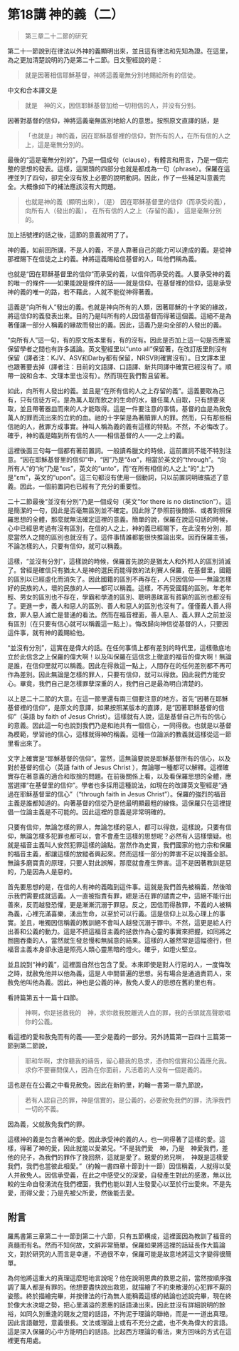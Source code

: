 # 第18講 神的義（二）

> 第三章二十二節的研究

第二十一節說到在律法以外神的義顯明出來，並且這有律法和先知為證。在這里，為之更加清楚說明的乃是第二十二節。日文聖經說的是：

> 就是因著相信耶穌基督，神將這義毫無分別地賜給所有的信徒。

中文和合本譯文是

> 就是　神的义，因信耶稣基督加给一切相信的人，并没有分别。

因著對基督的信仰，神將這義毫無區別地給人的意思。按照原文直譯的話，是

> 「也就是」神的義，因在耶穌基督裡的信仰，對所有的人，在所有信的人之上，這是毫無分別的。

最後的“這是毫無分別的”，乃是一個成句（clause），有體言和用言，乃是一個完整的思想的發表。這樣，這開頭的四部分也就是都成為一句（phrase）。保羅在這裡並列了四句，卻完全沒有放上必要的說明動詞。因此，作了一些補足叫意義完全。大概像如下的補法應該沒有大問題。

> 也就是神的義（顯明出來），（是）
> 因在耶穌基督里的信仰（而承受的義），
> 向所有人（發出的義），
> 在所有信的人之上（存留的義），
> 這是毫無分別的。

加上括號裡的話之後，這節的意義就明了了。

神的義，如前回所講，不是人的義，不是人靠著自己的能力可以達成的義。是從神那裡賜下在信徒之上的義。神將這義賜給信基督的人，叫他們稱為義。

也就是“因在耶穌基督里的信仰”而承受的義，以信仰而承受的義。人要承受神的義的唯一的條件——如果能說是條件的話——就是信仰。在基督裡的信仰，這是承受神的義的唯一的路，若不藉此，人就不能從神得著義。

這義是“向所有人”發出的義。也就是神向所有的人類，因著耶穌的十字架的緣故，將這信仰的義發表出來。目的乃是叫所有的人因信基督而得著這個義。這絕不是為著僅讓一部分人稱義的緣故而發出的義。因此，這義乃是向全部的人發出的義。

“向所有人”這一句，有的原文版本里有，有的沒有。因此是否加上這一句是否應當保留學者之間也有許多議論。英文聖經里以“unto all”保留著，在改訂版里則沒有保留（譯者注：KJV、ASV和Darby都有保留，NRSV則確實沒有）。日文譯本里也跟著要去掉（譯者注：目前的文語譯、口語譯、新共同譯中確實已經沒有了。順帶一說和合本、文理本里也沒有）。然而現在我們暫且留著。

如此，向所有人發出的義。並且是“在所有信的人之上存留的義”。這義要取為己有，只有信徒方可。是為萬人取而飲之的生命的水，雖任萬人自取，只有想要來取，並且帶著器皿而來的人才能取得。這是一件要注意的事情。基督的血是為赦免萬人的罪而流出來的立約的血。祂的十字架是為著贖罪人的罪。然而，只有那些相信祂的人，赦罪方成事實。神叫人稱為義的義有這樣的特點。不然，不必悔改了。確乎，神的義是臨到所有信的人——相信基督的人——之上的義。

這裡後面三句每一個都有著前置詞。一般讀希臘文的時候，這前置詞不能不特別注意。“因在耶穌基督里的信仰”中，“因”乃是“δια”，相當於英文的“through”。“向所有人”的“向”乃是“ειs”，英文的“unto”，而“在所有相信的人之上”的“上”乃是“επι”，英文的“upon”。這三句都沒有使用一個動詞，只以前置詞明確描述了意義。因此，一個前置詞也已經有了充分的重要性。

二十二節最後“並沒有分別”乃是一個成句（英文“for there is no distinction”）。這是簡潔的一句，因此是否毫無區別並不確定。因此除了參照前後關係、或者對照保羅思想的全體，那麼就無法確定這裡的意義。簡單的說，保羅在說這句話的時候，心中已經思考過有沒有區別，在信的人之上，神的義已經賜下，在此沒有分別，那麼當然人之間的區別也就沒有了。這件事情誰都能很快推論出來。因而保羅主張，不論怎樣的人，只要有信仰，就可以稱義。

這樣，“並沒有分別”，這樣說的時候，保羅首先說的是猶太人和外邦人的區別消滅了。曾經是確信只有猶太人是神的選民而能得救的法利賽人保羅，在基督里，國籍的區別以已經虛化而消失了。因此國籍的區別不再存在，人只因信仰——無論怎樣好的民族的人，壞的民族的人——都可以稱義。這樣，不再受國籍的區別。年老年輕、男女的區別也不存在，學霸和學渣的區別、聰明愚昧富有貧窮的區別也都沒有了。更進一步，義人和惡人的區別、善人和惡人的區別也沒有了。僅僅義人善人得救，罪人惡人滅亡是普通的看法。然而在福音裡面，善人惡人、義人罪人之前並沒有區別（在只要有信心就可以稱義這一點上）。悔改歸向神信從基督的人，只要因這件事，就有神的義賜給他。

“並沒有分別”，這實在是偉大的話。在任何事情上都有差別的時代里，這樣徹底地立於此信念之上保羅的偉大啊！以及叫保羅在這信念上徹底的福音的偉大啊！無論是誰，在信仰里就可以稱義。因此在得救這一點上，人間存在的任何差別都不再可作為差別。因此無論是怎樣的罪人，只要有信仰，就可以得救。因此我們方能安心。畢竟，我們自己是怎樣罪孽深重的人，我們自己是最為明白清楚的。

以上是二十二節的大意。在這一節里還有兩三個要注意的地方。首先“因著在耶穌基督裡的信仰”，是原文的意譯，如果按照某版本的直譯，是“因著耶穌基督的信仰”（英語 by faith of Jesus Christ）。這樣就有人說，這是基督自己所有的信心的意義。因此這一句也說到我們乃是和祂共有一個信心，一同得救。也就是以基督為模範，學習祂的信心，這樣就得神的稱義。這種一位論派的教義就這樣從這一節里看出來了。

文字上確實是“耶穌基督的信仰”。當然，這無論要說是耶穌基督所有的信心，以及對於基督的信心（英語 faith of Jesus Christ ），無論哪一種都可以解釋。這裡確實存在著意義的適合和取捨的問題。在前後關係上看，以及看保羅思想的全體，應當選擇“在基督里的信仰”。學者也多採用這種說法，如現在的改譯英文聖經是“通過在耶穌基督里的信心”（“through faith in Jesus Christ”）。保羅的強烈的福音主義是誰都知道的。向著基督的信從乃是他最明顯最粗的線條。這保羅只在這裡提倡一位論主義是不可能的。因此這裡的意義是非常明確的。

只要有信仰，無論怎樣的罪人，無論怎樣的惡人，都可以得救，這樣說，只要有信仰，無論怎樣多犯罪也都可以，會不會產生這樣的思想呢？必然有人這樣懷疑。也就是福音主義叫人安然犯罪這樣的論點。當然作為史實，我們國家的他力宗和保羅的福音主義，都讓這樣的放縱者興起來。然而這樣一部分的弊害不足以掩蓋全部。無論多磨寶貴的原理，只要人對此誤解，那麼就會產生弊害。這不是因著教訓是惡的，乃是因為人是惡的。

首先要思想的是，在信的人有神的義臨到這件事。這就是我們首先被稱義，然後暗示我們需要成就這義。人一直被指責有罪，總是活在罪的譴責之中，這絕不能行出善來，反而越發恐懼，更是漸漸沉溺于罪惡。反之，因信而得赦罪，不義的人被稱為義，心裡充滿喜樂，湧出生命，以至於可以行義。這是信仰上以及心理上的事實。並且，唯獨因信稱義的教訓絕不會叫人越發沉溺于罪中。不然，這更是給人行出善和公義的動力。這是不把這福音主義的拯救作為心靈的事實來把握，如同將之囫圇吞棗的人，當然就生發怠慢和無誠意的結果。這樣的人雖然常是這幅德行，但福音主義本身卻永遠是照亮人類心靈黑暗的燈火。確乎，如燈火堅立。

並且說到“神的義”，這裡面自然也包含了愛。本來即使是對人行惡的人，一度悔改之時，就赦免他并以他為義，這是人中間普遍的思想。另有場合是通過責罰人，來赦免他叫他為義。因此，神也是公義的神，赦免人愛人的思想在舊約里也有。

看詩篇第五十一篇十四節。

> 神啊，你是拯救我的　神，求你救我脫離流人血的罪，我的舌頭就高聲歌唱你的公義。

看這裡的愛和赦免而有的義——至少是義的一部分。另外詩篇第一百四十三篇第一節到第二節說，

> 耶和华啊，求你聽我的禱告，留心聽我的恳求，憑你的信實和公義應允我。求你不要審問僕人，因為在你面前，凡活着的人没有一個是義的。

這也是在在公義之中看見赦免。因此在新約里，約翰一書第一章九節說，

> 若有人認自己的罪，神是信實的，是公義的，必要赦免我們的罪，洗淨我們一切的不義。

因為義，父就赦免我們的罪。

這樣神的義是包含著神的愛。因此承受神的義的人，也一同得著了這樣的愛。這樣，得著了神的愛，因此就能以愛弟兄。“不是我們愛　神，乃是　神愛我們，差他的兒子，為我們的罪作了挽回祭，這就是愛了。親愛的弟兄啊，　神既是這樣愛我們，我們也當彼此相愛。”（約翰一書四章十節到十一節）因信稱義，人就得以愛人并赦免人。因信承受義，在此之中感受父的深愛，自發產生對此的感激，無以比較的生命自發湧流在我們裡面，我們也能以對人生發愛心以至於行出愛來。不是先愛，而得父愛；乃是先被父所愛，然後能去愛。

## 附言

羅馬書第三章第二十一節到第二十六節，只有五節構成，這裡面因為教訓了福音的真髓而有名。然而不知何故，文辭非常簡單。保羅如果將這裡的話延長作大篇論文，對於研究的人而言是幸運，不過很不幸，保羅可能是故意地將這文字變得很簡單。

為何他將這重大的真理這麼短地言說呢？他在說明恩典的救恩之前，當然按順序強調了萬人都是有罪的。他想要盡快說出救恩，就描繪了不約束散漫的心犯罪不厭的姿態。終於描繪完畢，并按律法的行為無人能稱義這樣的結論也述說完畢，現在終於像大水決堤之勢，把心里滿溢的恩惠的話語湧出來。因此並沒有詳細說明的餘裕，如同久別重逢的親友之間的話語，不拘泥于理論的聯絡，而是一一道出真理。因此言語雖短，意義很長。文法或理論上或有不充分之處，也不失為偉大的言語。這是深入保羅的心中方能明白的話語。比起西方理論的看法，東方回味的方式在這裡更有用處。